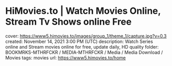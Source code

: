 # HiMovies.to | Watch Movies Online, Stream Tv Shows online Free

cover: https://www5.himovies.to/images/group_1/theme_1/capture.jpg?v=0.3
created: November 14, 2021 3:00 PM (UTC)
description: Watch Series online and Stream movies online for free, update daily, HD quality
folder: BOOKMRKS-MTHRFCKR / MEDIA-MTHRFCKR / Media / Media Download / Movies
tags: movies
url: https://www5.himovies.to/home